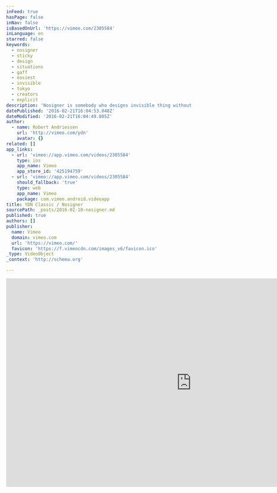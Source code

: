 ```yaml
---
inFeed: true
hasPage: false
inNav: false
isBasedOnUrl: 'https://vimeo.com/2305584'
inLanguage: en
starred: false
keywords:
  - nosigner
  - sticky
  - design
  - situations
  - gaff
  - easiest
  - invisible
  - tokyo
  - creators
  - explicit
description: 'Nosigner is somebody who designs invisible thing without any explicit signature. We met up with him at the London Design festival, and again at the Tokyo Design week for a quick talk about his work and the ideas behind it. www.nosigner.com should be up in HD now'
datePublished: '2016-02-21T16:04:53.048Z'
dateModified: '2016-02-21T16:04:49.805Z'
author:
  - name: Robert Andriessen
    url: 'http://vimeo.com/ydn'
    avatar: {}
related: []
app_links:
  - url: 'vimeo://app.vimeo.com/videos/2305584'
    type: ios
    app_name: Vimeo
    app_store_id: '425194759'
  - url: 'vimeo://app.vimeo.com/videos/2305584'
    should_fallback: 'true'
    type: web
    app_name: Vimeo
    package: com.vimeo.android.videoapp
title: YDN Classic / Nosigner
sourcePath: _posts/2016-02-10-nosigner.md
published: true
authors: []
publisher:
  name: Vimeo
  domain: vimeo.com
  url: 'https://vimeo.com/'
  favicon: 'https://f.vimeocdn.com/images_v6/favicon.ico'
_type: VideoObject
_context: 'http://schema.org'

---
```

<iframe src="https://cdn.embedly.com/widgets/media.html?src=https%3A%2F%2Fplayer.vimeo.com%2Fvideo%2F2305584&amp;url=https%3A%2F%2Fvimeo.com%2F2305584&amp;image=http%3A%2F%2Fi.vimeocdn.com%2Fvideo%2F86727886_1280.jpg&amp;key=b7d04c9b404c499eba89ee7072e1c4f7&amp;type=text%2Fhtml&amp;schema=vimeo" width="1000" height="563" scrolling="no" frameborder="0" allowfullscreen="allowfullscreen" style=""></iframe>